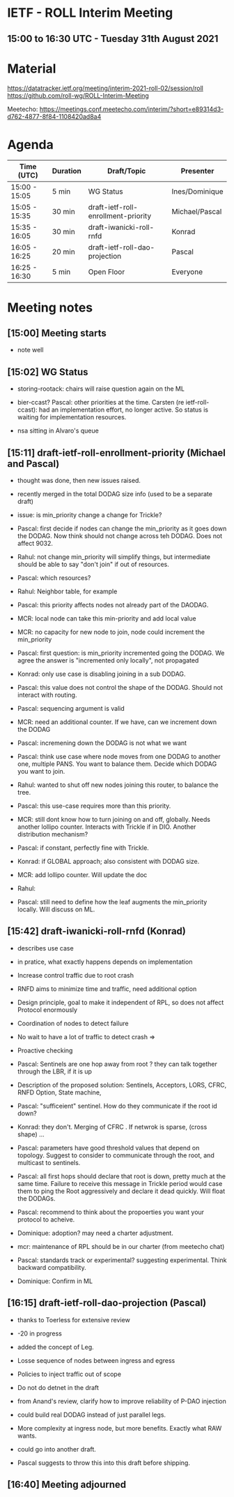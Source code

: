 IETF - ROLL Interim Meeting
===
15:00 to 16:30 UTC - Tuesday 31th August 2021
---

# Material
https://datatracker.ietf.org/meeting/interim-2021-roll-02/session/roll
https://github.com/roll-wg/ROLL-Interim-Meeting

Meetecho: https://meetings.conf.meetecho.com/interim/?short=e89314d3-d762-4877-8f84-1108420ad8a4


# Agenda

|      Time (UTC)    | Duration | Draft/Topic                                             |    Presenter   |
| ---------- | --------- | ------------- | ---------- |
| 15:00 - 15:05 |  5  min  | WG Status                                               | Ines/Dominique |
| 15:05 - 15:35 |  30 min  | draft-ietf-roll-enrollment-priority                     | Michael/Pascal |
| 15:35 - 16:05 |  30 min  | draft-iwanicki-roll-rnfd                                |     Konrad   
| 16:05 - 16:25 |  20 min  | draft-ietf-roll-dao-projection                          |     Pascal   
| 16:25 - 16:30 |  5  min  | Open Floor                                              |     Everyone   |

# Meeting notes

## [15:00] Meeting starts

* note well

## [15:02] WG Status

* storing-rootack: chairs will raise question again on the ML

* bier-ccast? Pascal: other priorities at the time. Carsten (re ietf-roll-ccast): had an implementation effort, no longer active. So status is waiting for implementation resources.

* nsa sitting in Alvaro's queue




## [15:11] draft-ietf-roll-enrollment-priority (Michael and Pascal)

* thought was done, then new issues raised.

* recently merged in the total DODAG size info (used to be a separate draft)

* issue: is min_priority change a change for Trickle?

* Pascal: first decide if nodes can change the min_priority as it goes down the DODAG. Now think should not change across teh DODAG. Does not affect 9032.

* Rahul: not change min_priority will simplify things, but intermediate should be able to say "don't join" if out of resources.

* Pascal: which resources?

* Rahul: Neighbor table, for example

* Pascal: this priority affects nodes not already part of the DAODAG.

* MCR: local node can take this min-priority and add local value

* MCR: no capacity for new node to join, node could increment the min_priority

* Pascal: first question: is min_priority incremented going the DODAG. We agree the answer is "incremented only locally", not propagated

* Konrad: only use case is disabling joining in a sub DODAG.

* Pascal: this value does not control the shape of the DODAG. Should not interact with routing.

* Pascal: sequencing argument is valid

* MCR: need an additional counter. If we have, can we increment down the DODAG

* Pascal: incremening down the DODAG is not what we want

* Pascal: think use case where node moves from one DODAG to another one, multiple PANS. You want to balance them. Decide which DODAG you want to join.

* Rahul: wanted to shut off new nodes joining this router, to balance the tree.

* Pascal: this use-case requires more than this priority.

* MCR: still dont know how to turn joining on and off, globally. Needs another lollipo counter. Interacts with Trickle if in DIO. Another distribution mechanism?

* Pascal: if constant, perfectly fine with Trickle.

* Konrad: if GLOBAL approach; also consistent with DODAG size.

* MCR: add lollipo counter. Will update the doc

* Rahul: 

* Pascal: still need to define how the leaf augments the min_priority locally. Will discuss on ML. 

## [15:42] draft-iwanicki-roll-rnfd (Konrad)

* describes use case

* in pratice, what exactly happens depends on implementation

* Increase control traffic due to root crash

* RNFD aims to minimize time and traffic, need additional option

* Design principle, goal to  make it independent of RPL, so does not affect Protocol enormously

* Coordination of nodes to detect failure

* No wait to have a lot of traffic to detect crash => 

* Proactive checking 

* Pascal: Sentinels are one hop away from root ? they can talk together through the LBR, if it is up 
* Description of the proposed solution: Sentinels, Acceptors, LORS, CFRC, RNFD Option, State machine,   

* Pascal: "sufficeient" sentinel. How do they communicate if the root id down? 

* Konrad: they don't. Merging of CFRC . If netwrok is sparse, (cross shape) ...

* Pascal: parameters have good threshold values that depend on topology. Suggest to consider to communicate through the root, and multicast to sentinels.

* Pascal: all first hops should declare that root is down, pretty much at the same time. Failure to receive this message in Trickle period would case them to ping the Root aggressively and declare it dead quickly. Will float the DODAGs.

* Pascal: recommend to think about the propoerties you want your protocol to acheive.

* Dominique: adoption? may need a charter adjustment. 
* mcr: maintenance of RPL should be in our charter (from meetecho chat)

* Pascal: standards track or experimental? suggesting experimental. Think backward compatibility.

* Dominique: Confirm in ML 

## [16:15] draft-ietf-roll-dao-projection (Pascal)

* thanks to Toerless for extensive review

* -20 in progress

* added the concept of Leg.

* Losse sequence of nodes between ingress and egress

* Policies to inject traffic out of scope

* Do not do detnet in the draft 

* from Anand's review, clarify how to improve reliability of P-DAO injection

* could build real DODAG instead of just parallel legs.

* More complexity at ingress node, but more benefits. Exactly what RAW wants.

* could go into another draft.

* Pascal suggests to throw this into this draft before shipping.

## [16:40] Meeting adjourned
